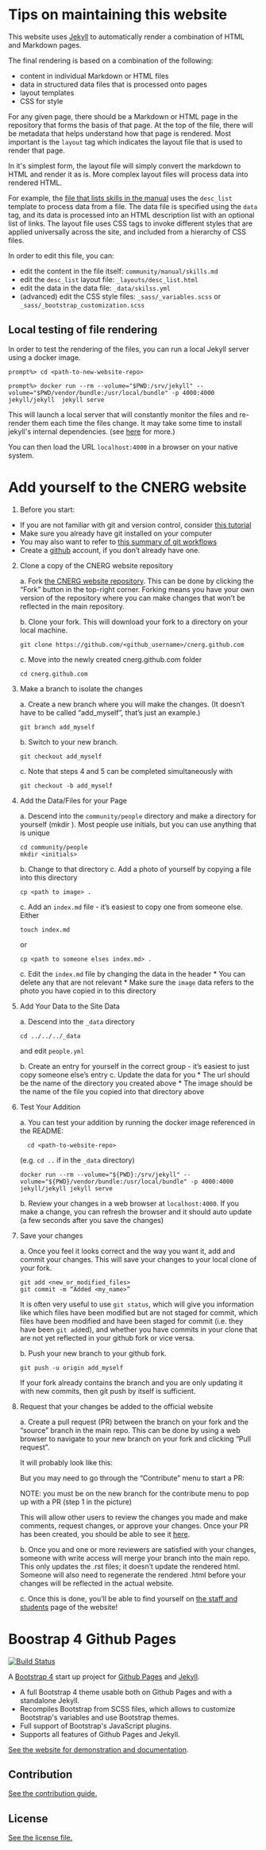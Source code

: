 # Tips on maintaining this website

This website uses [Jekyll](https://jekyllrb.com/) to automatically render a combination of HTML and Markdown pages.

The final rendering is based on a combination of the following:
* content in individual Markdown or HTML files
* data in structured data files that is processed onto pages
* layout templates
* CSS for style

For any given page, there should be a Markdown or HTML page in the repository
that forms the basis of that page.  At the top of the file, there will be
metadata that helps understand how that page is rendered.  Most important is the
`layout` tag which indicates the layout file that is used to render that page.

In it's simplest form, the layout file will simply convert the markdown to HTML
and render it as is.  More complex layout files will process data into rendered
HTML.  

For example, the [file that lists skills in the
manual](community/manual/skills.md) uses the `desc_list` template to process
data from a file.  The data file is specified using the `data` tag, and its data
is processed into an HTML description list with an optional list of links.  The
layout file uses CSS tags to invoke different styles that are applied
universally across the site, and included from a hierarchy of CSS files.

In order to edit this file, you can:
 * edit the content in the file itself: `community/manual/skills.md`
 * edit the `desc_list` layout file: `_layouts/desc_list.html`
 * edit the data in the data file: `_data/skilss.yml`
 * (advanced) edit the CSS style files: `_sass/_variables.scss` or
   `_sass/_bootstrap_customization.scss` 

## Local testing of file rendering

In order to test the rendering of the files, you can run a local Jekyll server
using a docker image.

```
prompt%> cd <path-to-new-website-repo>

prompt%> docker run --rm --volume="$PWD:/srv/jekyll" --volume="$PWD/vendor/bundle:/usr/local/bundle" -p 4000:4000  jekyll/jekyll  jekyll serve

```

This will launch a local server that will constantly monitor the files and
re-render them each time the files change.  It may take some time to install
jekyll's internal dependencies.  (see
[here](https://github.com/envygeeks/jekyll-docker) for more.)

You can then load the URL `localhost:4000` in a browser on your native system.

# Add yourself to the CNERG website

1. Before you start:
  * If you are not familiar with git and version control, consider [this tutorial](http://swcarpentry.github.io/git-novice/)
  * Make sure you already have git installed on your computer
  * You may also want to refer to [this summary of git workflows](https://docs.google.com/presentation/d/1zWa5y-BUZVvR0jKCtG6ueDxPYoODKTP8xeyhZYP_eGo/edit#slide=id.g93ff427fad_0_0)
  * Create a [github](https://github.com/join) account, if you don’t already have one.

2. Clone a copy of the CNERG website repository

    a. Fork [the CNERG website
      repository](https://github.com/cnerg/cnerg.github.com). This can be done
      by clicking the “Fork” button in the top-right corner. Forking means you have
      your own version of the repository where you can make changes that won’t be
      reflected in the main repository.

    b. Clone your fork. This will download your fork to a directory on your local machine.
    
      ```
      git clone https://github.com/<github_username>/cnerg.github.com
      ```

    c. Move into the newly created cnerg.github.com folder

      ```
      cd cnerg.github.com
      ```

3. Make a branch to isolate the changes

    a. Create a new branch where you will make the changes. (It doesn’t have to be called “add_myself”, that’s just an example.)

      ```
      git branch add_myself
      ```

    b. Switch to your new branch.
      ```
      git checkout add_myself
      ```

    c. Note that steps 4 and 5 can be completed simultaneously with
      ```
      git checkout -b add_myself
      ```

4. Add the Data/Files for your Page

    a. Descend into the `community/people` directory and make a directory for yourself (mkdir <initials>). Most people use initials, but you can use anything that is unique
    ```
    cd community/people
    mkdir <initials>
    ```

    b. Change to that directory
    c. Add a photo of yourself by copying a file into this directory 
    ```
    cp <path to image> .
    ```

    c. Add an `index.md` file - it’s easiest to copy one from someone else. Either 
    ```
    touch index.md
    ```
    or
    ```
    cp <path to someone elses index.md> .
    ```

    c. Edit the `index.md` file by changing the data in the header
        * You can delete any that are not relevant
        * Make sure the `image` data refers to the photo you have copied in to this directory

5. Add Your Data to the Site Data

    a. Descend into the `_data` directory
      ```
      cd ../../../_data
      ```
      and edit `people.yml`

    b. Create an entry for yourself in the correct group - it’s easiest to just copy someone else’s entry 
    c. Update the data for you
        * The url should be the name of the directory you created above
        * The image should be the name of the file you copied into that directory above 

6. Test Your Addition

    a. You can test your addition by running the docker image referenced in the README:
    ```
	  cd <path-to-website-repo>
    ``` 
    (e.g. `cd ..` if in the `_data` directory)

    ```
    docker run --rm --volume="${PWD}:/srv/jekyll" --volume="${PWD}/vendor/bundle:/usr/local/bundle" -p 4000:4000 jekyll/jekyll jekyll serve
    ```


    b. Review your changes in a web browser at `localhost:4000`. If you make a change, you can refresh the browser and it should auto update (a few seconds after you save the changes)

7. Save your changes

    a. Once you feel it looks correct and the way you want it, add and commit your changes. This will save your changes to your local clone of your fork.
    ```
    git add <new_or_modified_files>
    git commit -m “Added <my_name>”
    ```

    It is often very useful to use `git status`, which will give you information like which files have been modified but are not staged for commit, which files have been modified and have been staged for commit (i.e. they have been `git add`ed), and whether you have commits in your clone that are not yet reflected in your github fork or vice versa.

    b. Push your new branch to your github fork.
    ```
    git push -u origin add_myself
    ```

    If your fork already contains the branch and you are only updating it with new commits, then git push by itself is sufficient.

8. Request that your changes be added to the official website

    a. Create a pull request (PR) between the branch on your fork and the “source” branch in the main repo. This can be done by using a web browser to navigate to your new branch on your fork and clicking “Pull request”.

    It will probably look like this:


    But you may need to go through the “Contribute” menu to start a PR:


    NOTE: you must be on the new branch for the contribute menu to pop up with a PR
	  (step 1 in the picture)

    This will allow other users to review the changes you made and make comments, request changes, or approve your changes. Once your PR has been created, you should be able to see it [here](https://github.com/cnerg/cnerg.github.com/pulls).

    b. Once you and one or more reviewers are satisfied with your changes, someone with write access will merge your branch into the main repo. This only updates the .rst files; it doesn’t update the rendered html. Someone will also need to regenerate the rendered .html before your changes will be reflected in the actual website.

    c. Once this is done, you’ll be able to find yourself on [the staff and students](https://cnerg.github.io/community/people/) page of the website!

# Boostrap 4 Github Pages

[![Build Status](https://travis-ci.org/nicolas-van/bootstrap-4-github-pages.svg?branch=master)](https://travis-ci.org/nicolas-van/bootstrap-4-github-pages)

A [Bootstrap 4](https://getbootstrap.com/) start up project for [Github Pages](https://pages.github.com/) and [Jekyll](https://jekyllrb.com/).

* A full Bootstrap 4 theme usable both on Github Pages and with a standalone Jekyll.
* Recompiles Bootstrap from SCSS files, which allows to customize Bootstrap's variables and use Bootstrap themes.
* Full support of Bootstrap's JavaScript plugins.
* Supports all features of Github Pages and Jekyll.

[See the website for demonstration and documentation](https://nicolas-van.github.io/bootstrap-4-github-pages/).

## Contribution

[See the contribution guide.](./CONTRIBUTING.md)

## License

[See the license file.](./LICENSE.md)

